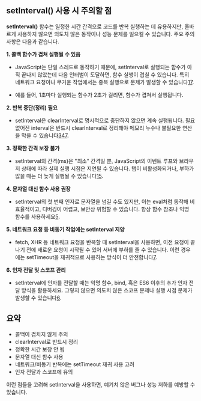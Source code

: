 ## setInterval() 사용 시 주의할 점

**setInterval()** 함수는 일정한 시간 간격으로 코드를 반복 실행하는 데 유용하지만, 올바르게 사용하지 않으면 의도치 않은 동작이나 성능 문제를 일으킬 수 있습니다. 주요 주의사항은 다음과 같습니다.

**1. 콜백 함수가 겹쳐 실행될 수 있음**

- JavaScript는 단일 스레드로 동작하기 때문에, setInterval로 실행되는 함수가 아직 끝나지 않았는데 다음 인터벌이 도달하면, 함수 실행이 겹칠 수 있습니다. 특히 네트워크 요청이나 무거운 작업에서는 중복 실행으로 문제가 발생할 수 있습니다[1](https://stackoverflow.com/questions/729921/whats-the-difference-between-recursive-settimeout-versus-setinterval)[7](https://stackoverflow.com/questions/7279567/how-do-i-stop-a-window-setinterval-in-javascript).
    
- 예를 들어, 1초마다 실행되는 함수가 2초가 걸리면, 함수가 겹쳐서 실행됩니다.
    

**2. 반복 중단(정리) 필요**

- setInterval은 clearInterval로 명시적으로 중단하지 않으면 계속 실행됩니다. 필요 없어진 interval은 반드시 clearInterval로 정리해야 메모리 누수나 불필요한 연산을 막을 수 있습니다[3](https://stackoverflow.com/questions/5978519/how-can-i-use-setinterval-and-clearinterval)[4](https://stackoverflow.com/questions/1795100/how-to-exit-from-setinterval)[7](https://stackoverflow.com/questions/7279567/how-do-i-stop-a-window-setinterval-in-javascript).
    

**3. 정확한 간격 보장 불가**

- setInterval의 간격(ms)은 "최소" 간격일 뿐, JavaScript의 이벤트 루프와 브라우저 상태에 따라 실제 실행 시점은 지연될 수 있습니다. 탭이 비활성화되거나, 부하가 많을 때는 더 늦게 실행될 수 있습니다[1](https://stackoverflow.com/questions/729921/whats-the-difference-between-recursive-settimeout-versus-setinterval)[5](https://stackoverflow.com/questions/5801543/javascript-setinterval).
    

**4. 문자열 대신 함수 사용 권장**

- setInterval의 첫 번째 인자로 문자열을 넘길 수도 있지만, 이는 eval처럼 동작해 비효율적이고, 디버깅이 어렵고, 보안상 위험할 수 있습니다. 항상 함수 참조나 익명 함수를 사용하세요[5](https://stackoverflow.com/questions/5801543/javascript-setinterval).
    

**5. 네트워크 요청 등 비동기 작업에는 setInterval 지양**

- fetch, XHR 등 네트워크 요청을 반복할 때 setInterval을 사용하면, 이전 요청이 끝나기 전에 새로운 요청이 시작될 수 있어 서버에 부하를 줄 수 있습니다. 이런 경우에는 setTimeout을 재귀적으로 사용하는 방식이 더 안전합니다[7](https://stackoverflow.com/questions/7279567/how-do-i-stop-a-window-setinterval-in-javascript).
    

**6. 인자 전달 및 스코프 관리**

- setInterval에 인자를 전달할 때는 익명 함수, bind, 혹은 ES6 이후의 추가 인자 전달 방식을 활용하세요. 그렇지 않으면 의도치 않은 스코프 문제나 실행 시점 문제가 발생할 수 있습니다[6](https://stackoverflow.com/questions/457826/pass-parameters-in-setinterval-function).
    

## 요약

- 콜백이 겹치지 않게 주의
- clearInterval로 반드시 정리
- 정확한 시간 보장 안 됨
- 문자열 대신 함수 사용
- 네트워크/비동기 반복에는 setTimeout 재귀 사용 고려
- 인자 전달과 스코프에 유의
    

이런 점들을 고려해 setInterval을 사용하면, 예기치 않은 버그나 성능 저하를 예방할 수 있습니다.